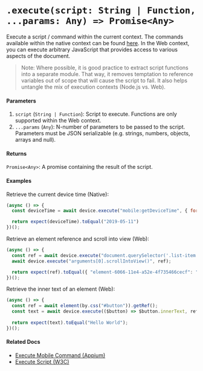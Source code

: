 # `.execute(script: String | Function, ...params: Any) => Promise<Any>`

Execute a script / command within the current context. The commands available within the native context can be found [here](http://appium.io/docs/en/commands/mobile-command/). In the Web context, you can execute arbitrary JavaScript that provides access to various aspects of the document. 

> Note: Where possible, it is good practice to extract script functions into a separate module. That way, it removes temptation to reference variables out of scope that will cause the script to fail. It also helps untangle the mix of execution contexts (Node.js vs. Web).

#### Parameters

1. `script` (`String | Function`): Script to execute. Functions are only supported within the Web context.
2. `...params` (`Any`): N-number of parameters to be passed to the script. Parameters must be JSON serializable (e.g. strings, numbers, objects, arrays and null).

#### Returns

`Promise<Any>`: A promise containing the result of the script.

#### Examples

Retrieve the current device time (Native): 

```javascript
(async () => {
  const deviceTime = await device.execute("mobile:getDeviceTime", { format: "YYYY-MM-DD" });

  return expect(deviceTime).toEqual("2019-05-11")
})();
```

Retrieve an element reference and scroll into view (Web):

```javascript
(async () => {
  const ref = await device.execute("document.querySelector('.list-item:nth-child(arguments[0])')", 5);
  await device.execute("arguments[0].scrollIntoView()", ref);

  return expect(ref).toEqual({ "element-6066-11e4-a52e-4f735466cecf": "5001", ELEMENT: "5001" });
})();
```

Retrieve the inner text of an element (Web):

```javascript
(async () => {
  const ref = await element(by.css("#button")).getRef();
  const text = await device.execute(($button) => $button.innerText, ref);
  
  return expect(text).toEqual("Hello World");
})();
```

#### Related Docs

- [Execute Mobile Command (Appium)](http://appium.io/docs/en/commands/mobile-command/)
- [Execute Script (W3C)](https://www.w3.org/TR/webdriver/#dfn-execute-script)